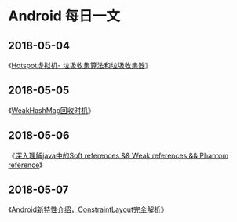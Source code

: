 # Android 每日一文
## 2018-05-04  
《[Hotspot虚拟机- 垃圾收集算法和垃圾收集器](https://hanxlinsist.github.io/Hotspot%E8%99%9A%E6%8B%9F%E6%9C%BA-%20%E5%9E%83%E5%9C%BE%E6%94%B6%E9%9B%86%E7%AE%97%E6%B3%95%E5%92%8C%E5%9E%83%E5%9C%BE%E6%94%B6%E9%9B%86%E5%99%A8/)》  
## 2018-05-05
《[WeakHashMap回收时机](http://www.cnblogs.com/shixm/p/5925425.html)》  
## 2018-05-06
《[深入理解java中的Soft references && Weak references && Phantom reference](https://blog.csdn.net/xlinsist/article/details/57089288)》
## 2018-05-07  
《[Android新特性介绍，ConstraintLayout完全解析](https://blog.csdn.net/guolin_blog/article/details/53122387)》  
